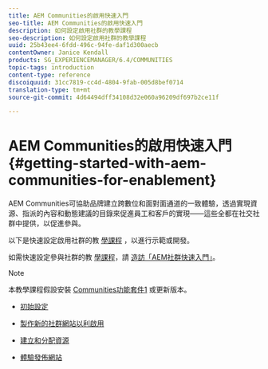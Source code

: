 ```yaml
---
title: AEM Communities的啟用快速入門
seo-title: AEM Communities的啟用快速入門
description: 如何設定啟用社群的教學課程
seo-description: 如何設定啟用社群的教學課程
uuid: 25b43ee4-6fdd-496c-94fe-daf1d300aecb
contentOwner: Janice Kendall
products: SG_EXPERIENCEMANAGER/6.4/COMMUNITIES
topic-tags: introduction
content-type: reference
discoiquuid: 31cc7819-cc4d-4804-9fab-005d8bef0714
translation-type: tm+mt
source-git-commit: 4d64494dff34108d32e060a96209df697b2ce11f

---
```



# AEM Communities的啟用快速入門 {#getting-started-with-aem-communities-for-enablement}

AEM Communities可協助品牌建立跨數位和面對面通道的一致體驗，透過實現資源、指派的內容和動態建議的目錄來促進員工和客戶的實現——這些全都在社交社群中提供，以促進參與。

以下是快速設定啟用社群的教 [學課程](overview.md#enablement-community) ，以進行示範或開發。

如需快速設定參與社群的教 [學課程](overview.md#engagement-community)，請 [造訪「AEM社群快速入門」](getting-started.md)。

>[!NOTE]
>
>本教學課程假設安裝 [Communities功能套件1](deploy-communities.md#latestfeaturepack) 或更新版本。

* [初始設定](enablement-setup.md)

* [製作新的社群網站以利啟用](enablement-create-site.md)

* [建立和分配資源](resource.md)

* [體驗發佈網站](enablement-published-site.md)

